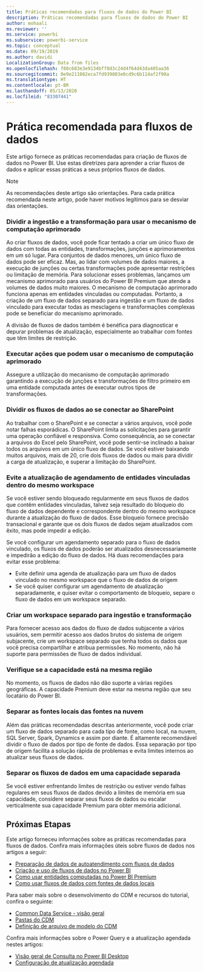 ```yaml
---
title: Práticas recomendadas para fluxos de dados do Power BI
description: Práticas recomendadas para fluxos de dados do Power BI
author: mohaali
ms.reviewer: ''
ms.service: powerbi
ms.subservice: powerbi-service
ms.topic: conceptual
ms.date: 09/19/2019
ms.author: davidi
LocalizationGroup: Data from files
ms.openlocfilehash: f80c683e3e9134bff8d3c24d4f64d43da405aa36
ms.sourcegitcommit: 0e9e211082eca7fd939803e0cd9c6b114af2f90a
ms.translationtype: HT
ms.contentlocale: pt-BR
ms.lasthandoff: 05/13/2020
ms.locfileid: "83307441"
---
```

# <a name="dataflows-best-practice"></a>Prática recomendada para fluxos de dados

Este artigo fornece as práticas recomendadas para criação de fluxos de dados no Power BI. Use estas diretrizes para aprender a criar fluxos de dados e aplicar essas práticas a seus próprios fluxos de dados.

> [!NOTE]
> As recomendações deste artigo são orientações. Para cada prática recomendada neste artigo, pode haver motivos legítimos para se desviar das orientações. 
> 
> 

### <a name="split-ingestion-and-transformation-to-use-the-enhanced-compute-engine"></a>Dividir a ingestão e a transformação para usar o mecanismo de computação aprimorado

Ao criar fluxos de dados, você pode ficar tentado a criar um único fluxo de dados com todas as entidades, transformações, junções e aprimoramentos em um só lugar. Para conjuntos de dados menores, um único fluxo de dados pode ser eficaz. Mas, ao lidar com volumes de dados maiores, a execução de junções ou certas transformações pode apresentar restrições ou limitação de memória. Para solucionar esses problemas, lançamos um mecanismo aprimorado para usuários do Power BI Premium que atende a volumes de dados muito maiores. O mecanismo de computação aprimorado funciona apenas em entidades vinculadas ou computadas. Portanto, a criação de um fluxo de dados separado para ingestão e um fluxo de dados vinculado para executar todas as mesclagens e transformações complexas pode se beneficiar do mecanismo aprimorado.

A divisão de fluxos de dados também é benéfica para diagnosticar e depurar problemas de atualização, especialmente ao trabalhar com fontes que têm limites de restrição.

### <a name="perform-actions-that-can-use-the-enhanced-compute-engine"></a>Executar ações que podem usar o mecanismo de computação aprimorado

Assegure a utilização do mecanismo de computação aprimorado garantindo a execução de junções e transformações de filtro primeiro em uma entidade computada antes de executar outros tipos de transformações.

### <a name="split-dataflows-when-connecting-to-sharepoint"></a>Dividir os fluxos de dados ao se conectar ao SharePoint

Ao trabalhar com o SharePoint e se conectar a vários arquivos, você pode notar falhas esporádicas. O SharePoint limita as solicitações para garantir uma operação confiável e responsiva. Como consequência, ao se conectar a arquivos do Excel pelo SharePoint, você pode sentir-se inclinado a baixar todos os arquivos em um único fluxo de dados. Se você estiver baixando muitos arquivos, mais de 20, crie dois fluxos de dados ou mais para dividir a carga de atualização, e superar a limitação do SharePoint.

### <a name="avoid-scheduling-refresh-for-linked-entities-inside-the-same-workspace"></a>Evite a atualização de agendamento de entidades vinculadas dentro do mesmo workspace

Se você estiver sendo bloqueado regularmente em seus fluxos de dados que contêm entidades vinculadas, talvez seja resultado do bloqueio do fluxo de dados dependente e correspondente dentro do mesmo workspace durante a atualização do fluxo de dados. Esse bloqueio fornece precisão transacional e garante que os dois fluxos de dados sejam atualizados com êxito, mas pode impedir a edição. 

Se você configurar um agendamento separado para o fluxo de dados vinculado, os fluxos de dados poderão ser atualizados desnecessariamente e impedirão a edição do fluxo de dados. Há duas recomendações para evitar esse problema: 

* Evite definir uma agenda de atualização para um fluxo de dados vinculado no mesmo workspace que o fluxo de dados de origem
* Se você quiser configurar um agendamento de atualização separadamente, e quiser evitar o comportamento de bloqueio, separe o fluxo de dados em um workspace separado.

### <a name="create-a-separate-workspace-for-ingestion-transformation"></a>Criar um workspace separado para ingestão e transformação

Para fornecer acesso aos dados do fluxo de dados subjacente a vários usuários, sem permitir acesso aos dados brutos do sistema de origem subjacente, crie um workspace separado que tenha todos os dados que você precisa compartilhar e atribua permissões. No momento, não há suporte para permissões de fluxo de dados individual.

### <a name="ensure-capacity-is-in-the-same-region"></a>Verifique se a capacidade está na mesma região

No momento, os fluxos de dados não dão suporte a várias regiões geográficas. A capacidade Premium deve estar na mesma região que seu locatário do Power BI.

### <a name="separate-on-premises-sources-from-cloud-sources"></a>Separar as fontes locais das fontes na nuvem

Além das práticas recomendadas descritas anteriormente, você pode criar um fluxo de dados separado para cada tipo de fonte, como local, na nuvem, SQL Server, Spark, Dynamics e assim por diante. É altamente recomendável dividir o fluxo de dados por tipo de fonte de dados. Essa separação por tipo de origem facilita a solução rápida de problemas e evita limites internos ao atualizar seus fluxos de dados.

### <a name="separate-dataflows-into-a-separate-capacity"></a>Separar os fluxos de dados em uma capacidade separada

Se você estiver enfrentando limites de restrição ou estiver vendo falhas regulares em seus fluxos de dados devido a limites de memória em sua capacidade, considere separar seus fluxos de dados ou escalar verticalmente sua capacidade Premium para obter memória adicional.

## <a name="next-steps"></a>Próximas Etapas

Este artigo forneceu informações sobre as práticas recomendadas para fluxos de dados. Confira mais informações úteis sobre fluxos de dados nos artigos a seguir:

* [Preparação de dados de autoatendimento com fluxos de dados](service-dataflows-overview.md)
* [Criação e uso de fluxos de dados no Power BI](service-dataflows-create-use.md)
* [Como usar entidades computadas no Power BI Premium](service-dataflows-computed-entities-premium.md)
* [Como usar fluxos de dados com fontes de dados locais](service-dataflows-on-premises-gateways.md)

Para saber mais sobre o desenvolvimento do CDM e recursos do tutorial, confira o seguinte:
* [Common Data Service - visão geral ](https://docs.microsoft.com/powerapps/common-data-model/overview)
* [Pastas do CDM](https://go.microsoft.com/fwlink/?linkid=2045304)
* [Definição de arquivo de modelo do CDM](https://go.microsoft.com/fwlink/?linkid=2045521)


Confira mais informações sobre o Power Query e a atualização agendada nestes artigos:
* [Visão geral de Consulta no Power BI Desktop](desktop-query-overview.md)
* [Configuração de atualização agendada](../connect-data/refresh-scheduled-refresh.md)
